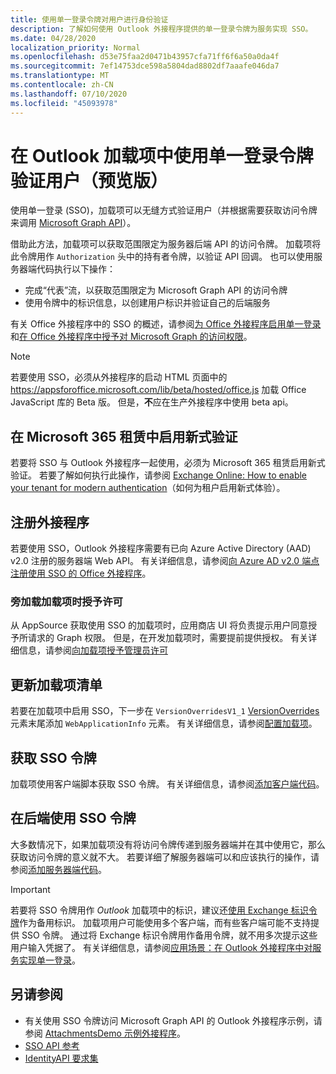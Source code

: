 ```yaml
---
title: 使用单一登录令牌对用户进行身份验证
description: 了解如何使用 Outlook 外接程序提供的单一登录令牌为服务实现 SSO。
ms.date: 04/28/2020
localization_priority: Normal
ms.openlocfilehash: d53e75faa2d0471b43957cfa71ff6f6a50a0da4f
ms.sourcegitcommit: 7ef14753dce598a5804dad8802df7aaafe046da7
ms.translationtype: MT
ms.contentlocale: zh-CN
ms.lasthandoff: 07/10/2020
ms.locfileid: "45093978"
---
```

# <a name="authenticate-a-user-with-a-single-sign-on-token-in-an-outlook-add-in-preview"></a>在 Outlook 加载项中使用单一登录令牌验证用户（预览版）

使用单一登录 (SSO)，加载项可以无缝方式验证用户（并根据需要获取访问令牌来调用 [Microsoft Graph API](/graph/overview)）。

借助此方法，加载项可以获取范围限定为服务器后端 API 的访问令牌。 加载项将此令牌用作 `Authorization` 头中的持有者令牌，以验证 API 回调。 也可以使用服务器端代码执行以下操作：

- 完成“代表”流，以获取范围限定为 Microsoft Graph API 的访问令牌
- 使用令牌中的标识信息，以创建用户标识并验证自己的后端服务

有关 Office 外接程序中的 SSO 的概述，请参阅[为 Office 外接程序启用单一登录](../develop/sso-in-office-add-ins.md)和[在 Office 外接程序中授予对 Microsoft Graph 的访问权限](../develop/authorize-to-microsoft-graph.md)。

> [!NOTE]
> 若要使用 SSO，必须从外接程序的启动 HTML 页面中的 https://appsforoffice.microsoft.com/lib/beta/hosted/office.js 加载 Office JavaScript 库的 Beta 版。 但是，**不**应在生产外接程序中使用 beta api。

## <a name="enable-modern-authentication-in-your-microsoft-365-tenancy"></a>在 Microsoft 365 租赁中启用新式验证

若要将 SSO 与 Outlook 外接程序一起使用，必须为 Microsoft 365 租赁启用新式验证。 若要了解如何执行此操作，请参阅 [Exchange Online: How to enable your tenant for modern authentication](https://social.technet.microsoft.com/wiki/contents/articles/32711.exchange-online-how-to-enable-your-tenant-for-modern-authentication.aspx)（如何为租户启用新式体验）。

## <a name="register-your-add-in"></a>注册外接程序

若要使用 SSO，Outlook 外接程序需要有已向 Azure Active Directory (AAD) v2.0 注册的服务器端 Web API。 有关详细信息，请参阅[向 Azure AD v2.0 端点注册使用 SSO 的 Office 外接程序](../develop/register-sso-add-in-aad-v2.md)。

### <a name="provide-consent-when-sideloading-an-add-in"></a>旁加载加载项时授予许可

从 AppSource 获取使用 SSO 的加载项时，应用商店 UI 将负责提示用户同意授予所请求的 Graph 权限。 但是，在开发加载项时，需要提前提供授权。 有关详细信息，请参阅[向加载项授予管理员许可](../develop/grant-admin-consent-to-an-add-in.md)

## <a name="update-the-add-in-manifest"></a>更新加载项清单

若要在加载项中启用 SSO，下一步在 `VersionOverridesV1_1` [VersionOverrides](../reference/manifest/versionoverrides.md) 元素末尾添加 `WebApplicationInfo` 元素。 有关详细信息，请参阅[配置加载项](../develop/sso-in-office-add-ins.md#configure-the-add-in)。

## <a name="get-the-sso-token"></a>获取 SSO 令牌

加载项使用客户端脚本获取 SSO 令牌。 有关详细信息，请参阅[添加客户端代码](../develop/sso-in-office-add-ins.md#add-client-side-code)。

## <a name="use-the-sso-token-at-the-back-end"></a>在后端使用 SSO 令牌

大多数情况下，如果加载项没有将访问令牌传递到服务器端并在其中使用它，那么获取访问令牌的意义就不大。 若要详细了解服务器端可以和应该执行的操作，请参阅[添加服务器端代码](../develop/sso-in-office-add-ins.md#add-server-side-code)。

> [!IMPORTANT]
> 若要将 SSO 令牌用作 *Outlook* 加载项中的标识，建议还[使用 Exchange 标识令牌](authenticate-a-user-with-an-identity-token.md)作为备用标识。 加载项用户可能使用多个客户端，而有些客户端可能不支持提供 SSO 令牌。 通过将 Exchange 标识令牌用作备用令牌，就不用多次提示这些用户输入凭据了。 有关详细信息，请参阅[应用场景：在 Outlook 外接程序中对服务实现单一登录](implement-sso-in-outlook-add-in.md)。

## <a name="see-also"></a>另请参阅

- 有关使用 SSO 令牌访问 Microsoft Graph API 的 Outlook 外接程序示例，请参阅 [AttachmentsDemo 示例外接程序](https://github.com/OfficeDev/outlook-add-in-attachments-demo)。
- [SSO API 参考](../develop/sso-in-office-add-ins.md#sso-api-reference)
- [IdentityAPI 要求集](../reference/requirement-sets/identity-api-requirement-sets.md)
